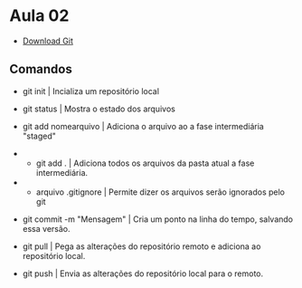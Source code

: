 # Aula 02

- [Download Git](https://git-scm.com/downloads)

## Comandos

- git init | Incializa um repositório local

- git status | Mostra o estado dos arquivos

- git add nomearquivo | Adiciona o arquivo ao a fase intermediária "staged"

- - git add . | Adiciona todos os arquivos da pasta atual a fase intermediária.

- - arquivo .gitignore | Permite dizer os arquivos serão ignorados pelo git

- git commit -m "Mensagem" | Cria um ponto na linha do tempo, salvando essa versão.

- git pull | Pega as alterações do repositório remoto e adiciona ao repositório local.

- git push | Envia as alterações do repositório local para o remoto.
